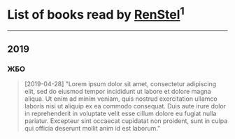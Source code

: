 # List of books read by [RenStel](https://plus.google.com/u/0/112563761151554776409/)<sup>1</sup>
---

## 2019

### ЖБО
> [2019-04-28] "Lorem ipsum dolor sit amet, consectetur adipiscing elit, sed do eiusmod tempor incididunt ut labore et dolore magna aliqua. Ut enim ad minim veniam, quis nostrud exercitation ullamco laboris nisi ut aliquip ex ea commodo consequat. Duis aute irure dolor in reprehenderit in voluptate velit esse cillum dolore eu fugiat nulla pariatur. Excepteur sint occaecat cupidatat non proident, sunt in culpa qui officia deserunt mollit anim id est laborum."



